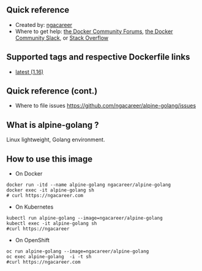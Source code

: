 ## Quick reference
- Created by: <a href="https://github.com/ngacareer">ngacareer</a>
- Where to get help: <a href="https://forums.docker.com/">the Docker Community Forums</a>, <a href="https://dockr.ly/slack">the Docker Community Slack</a>, or <a href="https://stackoverflow.com/search?tab=newest&amp;q=docker">Stack Overflow</a>

## Supported tags and respective Dockerfile links
- <a href="https://github.com/ngacareer/alpine-golang/blob/main/Dockerfile">latest (1.16)</a>

## Quick reference (cont.)
- Where to file issues <a href="https://github.com/ngacareer/alpine-golang/issues">https://github.com/ngacareer/alpine-golang/issues</a>

## What is alpine-golang ? 

Linux lightweight, Golang environment.

## How to use this image
- On Docker 
```
docker run -itd --name alpine-golang ngacareer/alpine-golang
docker exec -it alpine-golang sh
# curl https://ngacareer.com
 ```
- On Kubernetes
 ```
kubectl run alpine-golang --image=ngacareer/alpine-golang
kubectl exec -it alpine-golang sh
#curl https://ngacareer
 ```
- On OpenShift
 ```
oc run alpine-golang --image=ngacareer/alpine-golang
oc exec alpine-golang  -i -t sh
#curl https://ngacareer.com
 ```
